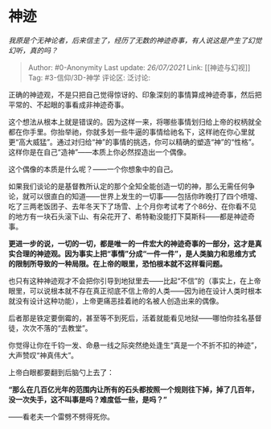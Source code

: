 # 神迹
*我原是个无神论者，后来信主了，经历了无数的神迹奇事，有人说这是产生了幻觉幻听，真的吗？*

> Author: #0-Anonymity
> Last update: *26/07/2021*
> Link: [[神迹与幻视]]
> Tag: #3-信仰/3D-神学
> 评论区:
> 泛讨论:

正确的神迹观，不是只把自己觉得惊讶的、印象深刻的事情算成神迹奇事，然后把平常的、不起眼的事看成非神迹奇事。

这个想法从根本上就是错误的。因为这样一来，将哪些事情划归给上帝的权柄就全都在你手里。你抬举祂，你就多划一些牛逼的事情给祂名下，这样祂在你心里就更“高大威猛”。通过对归给“神”的事情的挑选，你可以精确的塑造“神”的“性格”。这样你是在自己“造神”——本质上你必然捏造出一个偶像。

这个偶像的本质是什么呢？——一个你想象中的自己。

如果我们谈论的是基督教所认定的那个全知全能创造一切的神，那么无需任何争论，就可以很直白的知道——世界上发生的一切事——包括你昨晚打了四个喷嚏、吃了三两老饭团子、去年冬天下了场雪、上个月你考试考了个86分、在你看不见的地方有一块石头滚下山、有朵花开了、希特勒没能打下莫斯科——都是神迹奇事。

**更进一步的说，一切的一切，都是唯一的一件宏大的神迹奇事的一部分，这才是真实合理的神迹观。因为事实上把“事情”分成“一件一件”，是人类脑力和思维方式的限制所导致的一种局限。在上帝的眼里，恐怕根本就不这样看问题。**

也只有这种神迹观才不会把你引导到地狱里去——比起“不信”的（事实上，在上帝眼里，可以说根本就不存在真正彻底不信上帝的人类——因为祂在设计人类时根本就没有设计这种功能），上帝更痛恶挂着祂的名被人创造出来的偶像。

后者那是铁定要倒霉的，甚至等不到死后，活着就能看见地狱——哪怕你挂名基督徒，次次不落的“去教堂”。

你觉得让你在千钧一发、命悬一线之际突然绝处逢生“真是一个不折不扣的神迹”，大声赞叹“神真伟大”。

上帝白眼都要翻到后脑勺上去了：

**“那么在几百亿光年的范围内让所有的石头都按照一个规则往下掉，掉了几百年，没一次失手，这不叫事是吗？难度低一些，是吗？”**

——看老夫一个雷劈不劈得死你。
